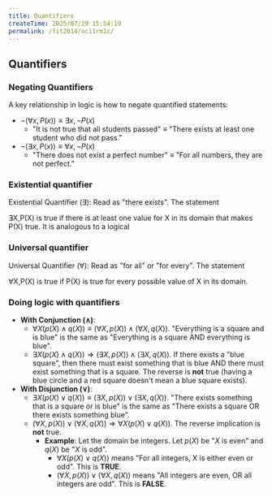 ```yaml
---
title: Quantifiers
createTime: 2025/07/29 15:54:19
permalink: /fit2014/oci1rm1z/
---
```


## Quantifiers

### Negating Quantifiers

A key relationship in logic is how to negate quantified statements:

- $\neg(\forall x, P(x)) \equiv \exists x, \neg P(x)$
    - "It is not true that all students passed" $\equiv$ "There exists at least one student who did not pass."
- $\neg(\exists x, P(x)) \equiv \forall x, \neg P(x)$
    - "There does not exist a perfect number" $\equiv$ "For all numbers, they are not perfect."

### Existential quantifier

Existential Quantifier (∃): Read as "there exists". The statement

∃X,P(X) is true if there is at least one value for X in its domain that makes P(X) true. It is analogous to a logical

### Universal quantifier

Universal Quantifier (∀): Read as "for all" or "for every". The statement

∀X,P(X) is true if P(X) is true for every possible value of X in its domain.

### Doing logic with quantifiers

- **With Conjunction ($\wedge$)**:
    - $\forall X(p(X) \land q(X)) \equiv (\forall X, p(X)) \land (\forall X, q(X))$. "Everything is a square and is blue" is the same as "Everything is a square AND everything is blue".
    - $\exists X(p(X) \land q(X)) \Rightarrow (\exists X, p(X)) \land (\exists X, q(X))$. If there exists a "blue square", then there must exist something that is blue AND there must exist something that is a square. The reverse is **not** true (having a blue circle and a red square doesn't mean a blue square exists).
- **With Disjunction ($\vee$)**:
    - $\exists X(p(X) \lor q(X)) \equiv (\exists X, p(X)) \lor (\exists X, q(X))$. "There exists something that is a square or is blue" is the same as "There exists a square OR there exists something blue".
    - $(\forall X, p(X)) \lor (\forall X, q(X)) \Rightarrow \forall X(p(X) \lor q(X))$. The reverse implication is **not** true.
        - **Example**: Let the domain be integers. Let $p(X)$ be "$X$ is even" and $q(X)$ be "$X$ is odd".
            - $\forall X(p(X) \lor q(X))$ means "For all integers, X is either even or odd". This is **TRUE**.
            - $(\forall X, p(X)) \lor (\forall X, q(X))$ means "All integers are even, OR all integers are odd". This is **FALSE**.
